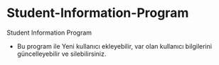 # Student-Information-Program
Student Information Program

- Bu program ile Yeni kullanıcı ekleyebilir, var olan kullanıcı bilgilerini güncelleyebilir ve silebilirsiniz.
